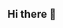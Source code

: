 ## Hi there 👋

<!--
Hi there! I am a software developer looking forward to put my skills to work! At the moment working on a part time job and do some coding, practicing language when i have the time. Nothing else for me to mention here, that's it. Anyone who is reviewing this right now: 'What is your purpose here?'
-->
